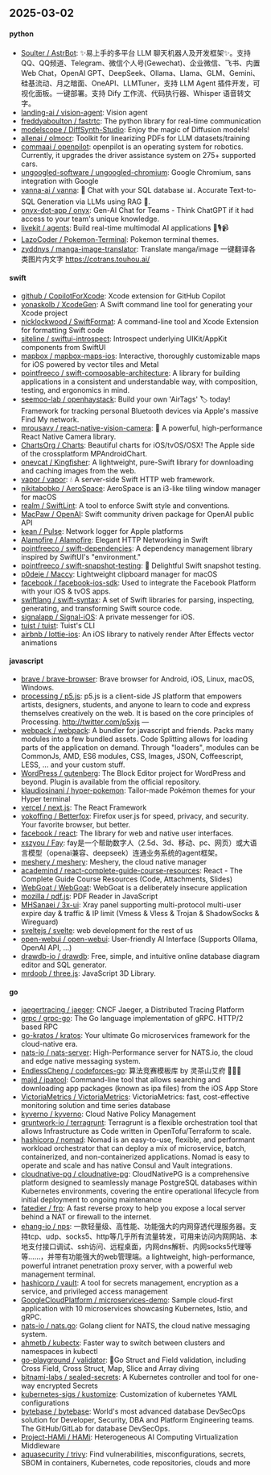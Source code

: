 ## 2025-03-02

#### python
* [Soulter / AstrBot](https://github.com/Soulter/AstrBot): ✨易上手的多平台 LLM 聊天机器人及开发框架✨。支持 QQ、QQ频道、Telegram、微信个人号(Gewechat)、企业微信、飞书、内置 Web Chat，OpenAI GPT、DeepSeek、Ollama、Llama、GLM、Gemini、硅基流动、月之暗面、OneAPI、LLMTuner，支持 LLM Agent 插件开发，可视化面板。一键部署。支持 Dify 工作流、代码执行器、Whisper 语音转文字。
* [landing-ai / vision-agent](https://github.com/landing-ai/vision-agent): Vision agent
* [freddyaboulton / fastrtc](https://github.com/freddyaboulton/fastrtc): The python library for real-time communication
* [modelscope / DiffSynth-Studio](https://github.com/modelscope/DiffSynth-Studio): Enjoy the magic of Diffusion models!
* [allenai / olmocr](https://github.com/allenai/olmocr): Toolkit for linearizing PDFs for LLM datasets/training
* [commaai / openpilot](https://github.com/commaai/openpilot): openpilot is an operating system for robotics. Currently, it upgrades the driver assistance system on 275+ supported cars.
* [ungoogled-software / ungoogled-chromium](https://github.com/ungoogled-software/ungoogled-chromium): Google Chromium, sans integration with Google
* [vanna-ai / vanna](https://github.com/vanna-ai/vanna): 🤖 Chat with your SQL database 📊. Accurate Text-to-SQL Generation via LLMs using RAG 🔄.
* [onyx-dot-app / onyx](https://github.com/onyx-dot-app/onyx): Gen-AI Chat for Teams - Think ChatGPT if it had access to your team's unique knowledge.
* [livekit / agents](https://github.com/livekit/agents): Build real-time multimodal AI applications 🤖🎙️📹
* [LazoCoder / Pokemon-Terminal](https://github.com/LazoCoder/Pokemon-Terminal): Pokemon terminal themes.
* [zyddnys / manga-image-translator](https://github.com/zyddnys/manga-image-translator): Translate manga/image 一键翻译各类图片内文字 https://cotrans.touhou.ai/

#### swift
* [github / CopilotForXcode](https://github.com/github/CopilotForXcode): Xcode extension for GitHub Copilot
* [yonaskolb / XcodeGen](https://github.com/yonaskolb/XcodeGen): A Swift command line tool for generating your Xcode project
* [nicklockwood / SwiftFormat](https://github.com/nicklockwood/SwiftFormat): A command-line tool and Xcode Extension for formatting Swift code
* [siteline / swiftui-introspect](https://github.com/siteline/swiftui-introspect): Introspect underlying UIKit/AppKit components from SwiftUI
* [mapbox / mapbox-maps-ios](https://github.com/mapbox/mapbox-maps-ios): Interactive, thoroughly customizable maps for iOS powered by vector tiles and Metal
* [pointfreeco / swift-composable-architecture](https://github.com/pointfreeco/swift-composable-architecture): A library for building applications in a consistent and understandable way, with composition, testing, and ergonomics in mind.
* [seemoo-lab / openhaystack](https://github.com/seemoo-lab/openhaystack): Build your own 'AirTags' 🏷 today! Framework for tracking personal Bluetooth devices via Apple's massive Find My network.
* [mrousavy / react-native-vision-camera](https://github.com/mrousavy/react-native-vision-camera): 📸 A powerful, high-performance React Native Camera library.
* [ChartsOrg / Charts](https://github.com/ChartsOrg/Charts): Beautiful charts for iOS/tvOS/OSX! The Apple side of the crossplatform MPAndroidChart.
* [onevcat / Kingfisher](https://github.com/onevcat/Kingfisher): A lightweight, pure-Swift library for downloading and caching images from the web.
* [vapor / vapor](https://github.com/vapor/vapor): 💧 A server-side Swift HTTP web framework.
* [nikitabobko / AeroSpace](https://github.com/nikitabobko/AeroSpace): AeroSpace is an i3-like tiling window manager for macOS
* [realm / SwiftLint](https://github.com/realm/SwiftLint): A tool to enforce Swift style and conventions.
* [MacPaw / OpenAI](https://github.com/MacPaw/OpenAI): Swift community driven package for OpenAI public API
* [kean / Pulse](https://github.com/kean/Pulse): Network logger for Apple platforms
* [Alamofire / Alamofire](https://github.com/Alamofire/Alamofire): Elegant HTTP Networking in Swift
* [pointfreeco / swift-dependencies](https://github.com/pointfreeco/swift-dependencies): A dependency management library inspired by SwiftUI's "environment."
* [pointfreeco / swift-snapshot-testing](https://github.com/pointfreeco/swift-snapshot-testing): 📸 Delightful Swift snapshot testing.
* [p0deje / Maccy](https://github.com/p0deje/Maccy): Lightweight clipboard manager for macOS
* [facebook / facebook-ios-sdk](https://github.com/facebook/facebook-ios-sdk): Used to integrate the Facebook Platform with your iOS & tvOS apps.
* [swiftlang / swift-syntax](https://github.com/swiftlang/swift-syntax): A set of Swift libraries for parsing, inspecting, generating, and transforming Swift source code.
* [signalapp / Signal-iOS](https://github.com/signalapp/Signal-iOS): A private messenger for iOS.
* [tuist / tuist](https://github.com/tuist/tuist): Tuist's CLI
* [airbnb / lottie-ios](https://github.com/airbnb/lottie-ios): An iOS library to natively render After Effects vector animations

#### javascript
* [brave / brave-browser](https://github.com/brave/brave-browser): Brave browser for Android, iOS, Linux, macOS, Windows.
* [processing / p5.js](https://github.com/processing/p5.js): p5.js is a client-side JS platform that empowers artists, designers, students, and anyone to learn to code and express themselves creatively on the web. It is based on the core principles of Processing. http://twitter.com/p5xjs —
* [webpack / webpack](https://github.com/webpack/webpack): A bundler for javascript and friends. Packs many modules into a few bundled assets. Code Splitting allows for loading parts of the application on demand. Through "loaders", modules can be CommonJs, AMD, ES6 modules, CSS, Images, JSON, Coffeescript, LESS, ... and your custom stuff.
* [WordPress / gutenberg](https://github.com/WordPress/gutenberg): The Block Editor project for WordPress and beyond. Plugin is available from the official repository.
* [klaudiosinani / hyper-pokemon](https://github.com/klaudiosinani/hyper-pokemon): Tailor-made Pokémon themes for your Hyper terminal
* [vercel / next.js](https://github.com/vercel/next.js): The React Framework
* [yokoffing / Betterfox](https://github.com/yokoffing/Betterfox): Firefox user.js for speed, privacy, and security. Your favorite browser, but better.
* [facebook / react](https://github.com/facebook/react): The library for web and native user interfaces.
* [xszyou / Fay](https://github.com/xszyou/Fay): fay是一个帮助数字人（2.5d、3d、移动、pc、网页）或大语言模型（openai兼容、deepseek）连通业务系统的agent框架。
* [meshery / meshery](https://github.com/meshery/meshery): Meshery, the cloud native manager
* [academind / react-complete-guide-course-resources](https://github.com/academind/react-complete-guide-course-resources): React - The Complete Guide Course Resources (Code, Attachments, Slides)
* [WebGoat / WebGoat](https://github.com/WebGoat/WebGoat): WebGoat is a deliberately insecure application
* [mozilla / pdf.js](https://github.com/mozilla/pdf.js): PDF Reader in JavaScript
* [MHSanaei / 3x-ui](https://github.com/MHSanaei/3x-ui): Xray panel supporting multi-protocol multi-user expire day & traffic & IP limit (Vmess & Vless & Trojan & ShadowSocks & Wireguard)
* [sveltejs / svelte](https://github.com/sveltejs/svelte): web development for the rest of us
* [open-webui / open-webui](https://github.com/open-webui/open-webui): User-friendly AI Interface (Supports Ollama, OpenAI API, ...)
* [drawdb-io / drawdb](https://github.com/drawdb-io/drawdb): Free, simple, and intuitive online database diagram editor and SQL generator.
* [mrdoob / three.js](https://github.com/mrdoob/three.js): JavaScript 3D Library.

#### go
* [jaegertracing / jaeger](https://github.com/jaegertracing/jaeger): CNCF Jaeger, a Distributed Tracing Platform
* [grpc / grpc-go](https://github.com/grpc/grpc-go): The Go language implementation of gRPC. HTTP/2 based RPC
* [go-kratos / kratos](https://github.com/go-kratos/kratos): Your ultimate Go microservices framework for the cloud-native era.
* [nats-io / nats-server](https://github.com/nats-io/nats-server): High-Performance server for NATS.io, the cloud and edge native messaging system.
* [EndlessCheng / codeforces-go](https://github.com/EndlessCheng/codeforces-go): 算法竞赛模板库 by 灵茶山艾府 💭💡🎈
* [majd / ipatool](https://github.com/majd/ipatool): Command-line tool that allows searching and downloading app packages (known as ipa files) from the iOS App Store
* [VictoriaMetrics / VictoriaMetrics](https://github.com/VictoriaMetrics/VictoriaMetrics): VictoriaMetrics: fast, cost-effective monitoring solution and time series database
* [kyverno / kyverno](https://github.com/kyverno/kyverno): Cloud Native Policy Management
* [gruntwork-io / terragrunt](https://github.com/gruntwork-io/terragrunt): Terragrunt is a flexible orchestration tool that allows Infrastructure as Code written in OpenTofu/Terraform to scale.
* [hashicorp / nomad](https://github.com/hashicorp/nomad): Nomad is an easy-to-use, flexible, and performant workload orchestrator that can deploy a mix of microservice, batch, containerized, and non-containerized applications. Nomad is easy to operate and scale and has native Consul and Vault integrations.
* [cloudnative-pg / cloudnative-pg](https://github.com/cloudnative-pg/cloudnative-pg): CloudNativePG is a comprehensive platform designed to seamlessly manage PostgreSQL databases within Kubernetes environments, covering the entire operational lifecycle from initial deployment to ongoing maintenance
* [fatedier / frp](https://github.com/fatedier/frp): A fast reverse proxy to help you expose a local server behind a NAT or firewall to the internet.
* [ehang-io / nps](https://github.com/ehang-io/nps): 一款轻量级、高性能、功能强大的内网穿透代理服务器。支持tcp、udp、socks5、http等几乎所有流量转发，可用来访问内网网站、本地支付接口调试、ssh访问、远程桌面，内网dns解析、内网socks5代理等等……，并带有功能强大的web管理端。a lightweight, high-performance, powerful intranet penetration proxy server, with a powerful web management terminal.
* [hashicorp / vault](https://github.com/hashicorp/vault): A tool for secrets management, encryption as a service, and privileged access management
* [GoogleCloudPlatform / microservices-demo](https://github.com/GoogleCloudPlatform/microservices-demo): Sample cloud-first application with 10 microservices showcasing Kubernetes, Istio, and gRPC.
* [nats-io / nats.go](https://github.com/nats-io/nats.go): Golang client for NATS, the cloud native messaging system.
* [ahmetb / kubectx](https://github.com/ahmetb/kubectx): Faster way to switch between clusters and namespaces in kubectl
* [go-playground / validator](https://github.com/go-playground/validator): 💯Go Struct and Field validation, including Cross Field, Cross Struct, Map, Slice and Array diving
* [bitnami-labs / sealed-secrets](https://github.com/bitnami-labs/sealed-secrets): A Kubernetes controller and tool for one-way encrypted Secrets
* [kubernetes-sigs / kustomize](https://github.com/kubernetes-sigs/kustomize): Customization of kubernetes YAML configurations
* [bytebase / bytebase](https://github.com/bytebase/bytebase): World's most advanced database DevSecOps solution for Developer, Security, DBA and Platform Engineering teams. The GitHub/GitLab for database DevSecOps.
* [Project-HAMi / HAMi](https://github.com/Project-HAMi/HAMi): Heterogeneous AI Computing Virtualization Middleware
* [aquasecurity / trivy](https://github.com/aquasecurity/trivy): Find vulnerabilities, misconfigurations, secrets, SBOM in containers, Kubernetes, code repositories, clouds and more
